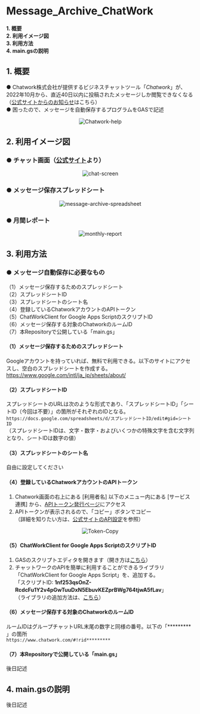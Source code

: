 # Message_Archive_ChatWork
**1. 概要**<br>
**2. 利用イメージ図**<br>
**3. 利用方法**<br>
**4. main.gsの説明**<br>

## 1. 概要
● Chatwork株式会社が提供するビジネスチャットツール「*Chatwork*」が、2022年10月から、直近40日以内に投稿されたメッセージしか閲覧できなくなる<br>（[公式サイトからのお知らせ](https://help.chatwork.com/hc/ja/articles/9319851372185-2022-09-06-%E3%83%95%E3%83%AA%E3%83%BC%E3%83%97%E3%83%A9%E3%83%B3-%E3%82%B0%E3%83%AB%E3%83%BC%E3%83%97%E3%83%81%E3%83%A3%E3%83%83%E3%83%88%E3%81%AE%E5%88%A9%E7%94%A8%E4%B8%8A%E9%99%90%E6%95%B0%E6%92%A4%E5%BB%83%E3%81%AE%E3%81%8A%E7%9F%A5%E3%82%89%E3%81%9B)はこちら）<br>
● 困ったので、メッセージを自動保存するプログラムをGASで記述<br>
<div align="center">
<img src="https://user-images.githubusercontent.com/94417526/191033148-53c19bce-5c56-4f1c-ab29-40f58a7e8f32.png" title="Chatwork-help">
</div>


## 2. 利用イメージ図
### ● チャット画面（[公式サイト](https://go.chatwork.com/ja/features/)より）
<div align="center">
<img src="https://user-images.githubusercontent.com/94417526/191038005-47a06148-0a6f-4e49-96b6-8d3e68fd6b2f.png" title="chat-screen">
</div>


### ● メッセージ保存スプレッドシート
<div align="center">
<img src="https://user-images.githubusercontent.com/94417526/191037163-caed5a18-5a2b-41a4-86ca-f5a7a1f8813a.png" title="message-archive-spreadsheet">
</div>


### ● 月間レポート<br>
<div align="center">
<img src="https://user-images.githubusercontent.com/94417526/191433645-696fe196-8fa9-42f4-8967-47730510f1ff.png" title="monthly-report">
</div>


## 3. 利用方法
### ● メッセージ自動保存に必要なもの<br>
（1）メッセージ保存するためのスプレッドシート<br>
（2）スプレッドシートID<br>
（3）スプレッドシートのシート名<br>
（4）登録しているChatworkアカウントのAPIトークン<br>
（5）ChatWorkClient for Google Apps ScriptのスクリプトID<br>
（6）メッセージ保存する対象のChatworkのルームID<br>
（7）本Repositoryで公開している「main.gs」<br>

#### （1）メッセージ保存するためのスプレッドシート<br>
Googleアカウントを持っていれば、無料で利用できる。以下のサイトにアクセスし、空白のスプレッドシートを作成する。<br>
https://www.google.com/intl/ja_jp/sheets/about/

#### （2）スプレッドシートID<br>
スプレッドシートのURLは次のような形式であり、「スプレッドシートID」「シートID（今回は不要）」の箇所がそれぞれのIDとなる。<br>
`https://docs.google.com/spreadsheets/d/スプレッドシートID/edit#gid=シートID`<br>
（スプレッドシートIDは、文字・数字・およびいくつかの特殊文字を含む文字列となり、シートIDは数字の値）

#### （3）スプレッドシートのシート名<br>
自由に設定してください

#### （4）登録しているChatworkアカウントのAPIトークン<br>
1. Chatwork画面の右上にある [利用者名] 以下のメニュー内にある [サービス連携] から、[APIトークン発行ページ](https://www.chatwork.com/service/packages/chatwork/subpackages/api/token.php)にアクセス<br>
2. APIトークンが表示されるので、「コピー」ボタンでコピー<br>
（詳細を知りたい方は、[公式サイトのAPI設定](https://help.chatwork.com/hc/ja/sections/115000051162-API%E8%A8%AD%E5%AE%9A)を参照）
<div align="center">
<img src="https://user-images.githubusercontent.com/94417526/192207952-f6e84d80-2db1-47b1-8a3e-ec7195119055.png" title="Token-Copy">
</div>

#### （5）ChatWorkClient for Google Apps ScriptのスクリプトID<br>
1. GASのスクリプトエディタを開きます（開き方は[こちら](https://auto-worker.com/blog/?p=4607)）<br>
2. チャットワークのAPIを簡単に利用することができるライブラリ「ChatWorkClient for Google Apps Script」を、追加する。<br>
「スクリプトID: **1nf253qsOnZ-RcdcFu1Y2v4pGwTuuDxN5EbuvKEZprBWg764tjwA5fLav**」<br>
（ライブラリの追加方法は、[こちら](https://tonari-it.com/gas-library/)）

#### （6）メッセージ保存する対象のChatworkのルームID<br>
ルームIDはグループチャットURL末尾の数字と同様の番号。以下の「********* 」の箇所<br>
`https://www.chatwork.com/#!rid*********` <br>

#### （7）本Repositoryで公開している「main.gs」<br>
後日記述<br>

## 4. main.gsの説明
後日記述<br>
